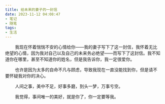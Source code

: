 ```yaml
---
title: 给未来的妻子的一封信
date: 2023-11-12 04:08:47
- 笔记
- 随笔
tags:
- 生活
---
```


&ensp;&ensp;&ensp;&ensp; 我现在怀着惴惴不安的心情给你——我的妻子写下了这一封信，我怀着无比绝望的心情，因为我对自己以及自己的未来务必绝望——而写下了这封信。我不知道你在哪里，甚至不知道你的姓名，但是我告诉你，我一定很爱你。

&ensp;&ensp;&ensp;&ensp; 也许是因为太多的自命不凡与顾虑，导致我现在一直没能找到你，但是请不要怀疑我对你的决心。

&ensp;&ensp;&ensp;&ensp; 人间之事，美中不足，好事多磨，到头一梦，万事亏空。

&ensp;&ensp;&ensp;&ensp; 我觉得，事间唯一的美好，就是你了，你一定要等我。
